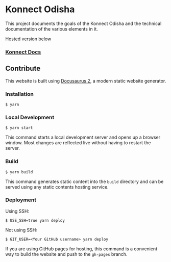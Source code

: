 # Konnect Odisha

This project documents the goals of the Konnect Odisha and the technical documentation of the various elements in it. 

Hosted version below
### [Konnect Docs](konnect-docs-six.vercel.app) 


## Contribute

This website is built using [Docusaurus 2](https://docusaurus.io/), a modern static website generator.


### Installation

```
$ yarn
```

### Local Development

```
$ yarn start
```

This command starts a local development server and opens up a browser window. Most changes are reflected live without having to restart the server.

### Build

```
$ yarn build
```

This command generates static content into the `build` directory and can be served using any static contents hosting service.

### Deployment

Using SSH:

```
$ USE_SSH=true yarn deploy
```

Not using SSH:

```
$ GIT_USER=<Your GitHub username> yarn deploy
```

If you are using GitHub pages for hosting, this command is a convenient way to build the website and push to the `gh-pages` branch.
